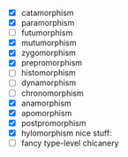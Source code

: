 - [x] catamorphism
- [x] paramorphism
- [ ] futumorphism
- [x] mutumorphism
- [x] zygomorphism
- [x] prepromorphism
- [ ] histomorphism
- [ ] dynamorphism
- [ ] chronomorphism
- [x] anamorphism
- [x] apomorphism
- [x] postpromorphism
- [x] hylomorphism
nice stuff:
- [ ] fancy type-level chicanery
